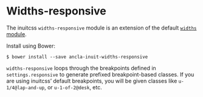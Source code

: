 # Widths-responsive

The inuitcss `widths-responsive` module is an extension of the default [`widths`
module](https://github.com/inuitcss/trumps.widths).

Install using Bower:

    $ bower install --save ancla-inuit-widths-responsive


`widths-responsive` loops through the breakpoints defined in
`settings.responsive` to generate prefixed breakpoint-based classes. If you are
using inuitcss’ default breakpoints, you will be given classes like
`u-1/4@lap-and-up`, or `u-1-of-2@desk`, etc.
